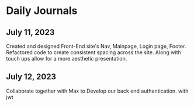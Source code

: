 # Daily Journals

## July 11, 2023
Created and designed Front-End site's Nav, Mainpage, Login page, Footer. Refactored code to create consistent spacing across the site. Along with touch ups allow for a more aesthetic presentation.

## July 12, 2023
Collaborate together with Max to Develop our back end authentication. with jwt